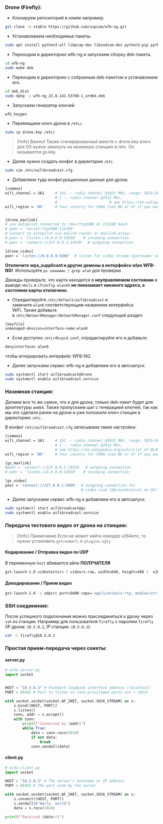### Drone (Firefly):

- Клонируем репозиторий в хомяк например.
```bash
git clone -b stable https://github.com/svpcom/wfb-ng.git
```

- Устанавливаем необходимые пакеты.
```bash
sudo apt install python3-all libpcap-dev libsodium-dev python3-pip python3-pyroute2 python3-future python3-twisted python3-serial python3-all-dev iw virtualenv debhelper dh-python build-essential -y
```

- Переходим в директорию wfb-ng и запускаем сборку deb-пакета.
```bash
cd wfb-ng
sudo make deb
``````

- Переходим в директорию с собранным deb-пакетом и устанавлиаем его.
```bash
cd deb_dist
sudo dpkg -i wfb-ng_23.8.141.53708-1_arm64.deb
```

- Запускаем генератор ключей.
```bash
wfb_keygen
```

- Перемещаем ключ дрона в `/etc/`.
```bash
sudo cp drone.key /etc/
```


>[!info] Важно!
Также сгенерированный вместе с drone.key ключ для GS нужно закинуть на наземную станцию в /etc. Он называется gs.key.

- Далее нужно создать конфиг в директории `/etc`.
```bash
sudo vim /etc/wifibroadcast.cfg
```

- Добавляем туда конфигурационные данные для дрона.
```bash
[common]
wifi_channel = 161     # 161 -- radio channel @5825 MHz, range: 5815–5835 MHz, width 20MHz
                       # 1 -- radio channel @2412 Mhz, 
                       #                        # see https://en.wikipedia.org/wiki/List_of_WLAN_channels for reference
wifi_region = 'BO'     # Your country for CRDA (use BO or GY if you want max tx power)  


[drone_mavlink]
# use autopilot connected to /dev/ttyUSB0 at 115200 baud:
# peer = 'serial:ttyUSB0:115200'
# Connect to autopilot via malink-router or mavlink-proxy:
# peer = 'listen://0.0.0.0:14550'   # incoming connection
# peer = 'connect://127.0.0.1:14550'  # outgoing connection

[drone_video]
peer = 'listen://0.0.0.0:5600'  # listen for video stream (gstreamer on drone)

```

**Отключите wpa_supplicant и другие демоны в интерфейсе wlan WFB-NG!** 
Используйте `ps uaxwwww | grep wlan` для проверки.  

Дважды проверьте, что карта находится в **неуправляемом состоянии** в выводе `nmcli` и `ifconfig wlanXX` **не показывает никакого адреса, а состояние карты отключено**.

- Отредактируйте `/etc/default/wifibroadcast` и замените `wlan0` соответствующим названием интерфейса WiFi. Также добавьте в `/etc/NetworkManager/NetworkManager.conf` следующий раздел:

```bash
[keyfile]
unmanaged-devices=interface-name:wlan0
```

- Если доступно `/etc/dhcpcd.conf`, отредактируйте его и добавьте:
```bash
denyinterfaces wlan0
```
чтобы игнорировать интерфейс WFB-NG.

- Далее запускаем сервис wfb-ng и добавляем его в автозапуск.
```bash
sudo systemctl start wifibroadcast@drone
sudo systemctl enable wifibroadcast.service
```

### Наземная станция:

Делаем все то же самое, что и для дрона, только deb-пакет будет для архитектуры `amd64`.
Также пропускаем шаг с генерацией ключей, так как мы это сделали ранее на дроне и уже положили ключ станции в директорию `/etc`.

В конфиг `/etc/wifibroadcast.cfg` записываем такие настройки:
```bash
[common]
wifi_channel = 161     # 161 -- radio channel @5825 MHz, range: 5815–5835 MHz, width 20MHz
                       # 1 -- radio channel @2412 Mhz, 
                       # see https://en.wikipedia.org/wiki/List_of_WLAN_channels for reference
wifi_region = 'BO'     # Your country for CRDA (use BO or GY if you want max tx power)  

[gs_mavlink]
#peer = 'connect://127.0.0.1:14550'  # outgoing connection
# peer = 'listen://0.0.0.0:14550'   # incoming connection

[gs_video]
peer = 'connect://127.0.0.1:5600'  # outgoing connection for
                                   # video sink (QGroundControl on GS)
```

- Далее запускаем сервис wfb-ng и добавляем его в автозапуск.
```bash
sudo systemctl start wifibroadcast@gs
sudo systemctl enable wifibroadcast.service
```


### Передача тестового видео от дрона на станцию:

>[!info] Примечание
>Если не может найти енкодер x264enc, 
>то нужно установить `gstreamer1.0-plugins-ugly`
#### Кодирование / Отправка видео по UDP

В переменную `host` вбивается айпи **ПОЛУЧАТЕЛЯ**
```bash
gst-launch-1.0 videotestsrc ! video/x-raw, width=640, height=480 !  x264enc pass=qual quantizer=20 tune=zerolatency ! rtph264pay ! udpsink host=127.0.0.1 port=5600
```

#### Декодирование / Прием видео

```bash
gst-launch-1.0 -v udpsrc port=5600 caps='application/x-rtp, media=(string)video, clock-rate=(int)90000, encoding-name=(string)H264' ! rtph264depay ! avdec_h264 ! videoconvert ! autovideosink
```

### SSH соединение:

После успешного подключения можно присоединиться к дрону через `ssh` из станции. Например для пользователя `firefly` с паролем `firefly` (IP дрона: `10.5.0.2`, IP станции: `10.5.0.1`):
```bash
ssh -C firefly@10.5.0.2
```


### Простая прием-передача через сокеты:

#### server.py
```python
# echo-server.py
import socket


HOST = "10.5.0.2" # Standard loopback interface address (localhost)
PORT = 65432 # Port to listen on (non-privileged ports are > 1023)

with socket.socket(socket.AF_INET, socket.SOCK_STREAM) as s:
	s.bind((HOST, PORT))
	s.listen()
	conn, addr = s.accept()
	with conn:
		print(f"Connected by {addr}")
		while True:
			data = conn.recv(1024)
			if not data:
				break
			conn.sendall(data)
```

#### client.py

```python
# echo-client.py
import socket

HOST = "10.5.0.2" # The server's hostname or IP address
PORT = 65432 # The port used by the server

with socket.socket(socket.AF_INET, socket.SOCK_STREAM) as s:
	s.connect((HOST, PORT))
	s.sendall(b"Hello, world")
	data = s.recv(1024)

print(f"Received {data!r}")
```